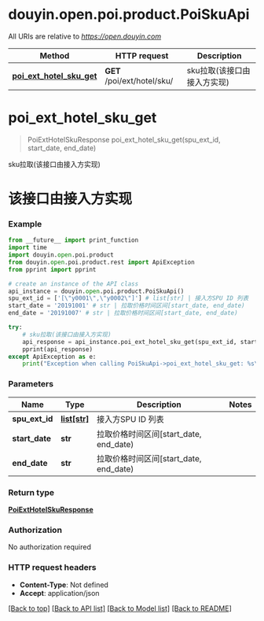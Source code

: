 # douyin.open.poi.product.PoiSkuApi

All URIs are relative to *https://open.douyin.com*

Method | HTTP request | Description
------------- | ------------- | -------------
[**poi_ext_hotel_sku_get**](PoiSkuApi.md#poi_ext_hotel_sku_get) | **GET** /poi/ext/hotel/sku/ | sku拉取(该接口由接入方实现)

# **poi_ext_hotel_sku_get**
> PoiExtHotelSkuResponse poi_ext_hotel_sku_get(spu_ext_id, start_date, end_date)

sku拉取(该接口由接入方实现)

# 该接口由接入方实现 

### Example
```python
from __future__ import print_function
import time
import douyin.open.poi.product
from douyin.open.poi.product.rest import ApiException
from pprint import pprint

# create an instance of the API class
api_instance = douyin.open.poi.product.PoiSkuApi()
spu_ext_id = ['[\"y0001\",\"y0002\"]'] # list[str] | 接入方SPU ID 列表
start_date = '20191001' # str | 拉取价格时间区间[start_date, end_date)
end_date = '20191007' # str | 拉取价格时间区间[start_date, end_date)

try:
    # sku拉取(该接口由接入方实现)
    api_response = api_instance.poi_ext_hotel_sku_get(spu_ext_id, start_date, end_date)
    pprint(api_response)
except ApiException as e:
    print("Exception when calling PoiSkuApi->poi_ext_hotel_sku_get: %s\n" % e)
```

### Parameters

Name | Type | Description  | Notes
------------- | ------------- | ------------- | -------------
 **spu_ext_id** | [**list[str]**](str.md)| 接入方SPU ID 列表 | 
 **start_date** | **str**| 拉取价格时间区间[start_date, end_date) | 
 **end_date** | **str**| 拉取价格时间区间[start_date, end_date) | 

### Return type

[**PoiExtHotelSkuResponse**](PoiExtHotelSkuResponse.md)

### Authorization

No authorization required

### HTTP request headers

 - **Content-Type**: Not defined
 - **Accept**: application/json

[[Back to top]](#) [[Back to API list]](../README.md#documentation-for-api-endpoints) [[Back to Model list]](../README.md#documentation-for-models) [[Back to README]](../README.md)

